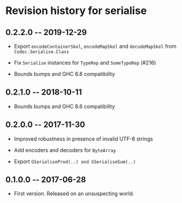 # Revision history for serialise

## 0.2.2.0  -- 2019-12-29

* Export `encodeContainerSkel`, `encodeMapSkel` and `decodeMapSkel` from
  `Codec.Serialise.Class`

* Fix `Serialise` instances for `TypeRep` and `SomeTypeRep` (#216)

* Bounds bumps and GHC 8.8 compatibility

## 0.2.1.0  -- 2018-10-11

* Bounds bumps and GHC 8.6 compatibility

## 0.2.0.0  -- 2017-11-30

* Improved robustness in presence of invalid UTF-8 strings

* Add encoders and decoders for `ByteArray`

* Export `GSerialiseProd(..) and GSerialiseSum(..)`


## 0.1.0.0  -- 2017-06-28

* First version. Released on an unsuspecting world.
